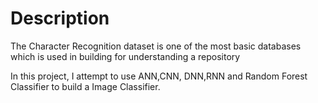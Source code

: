 # Description

The Character Recognition dataset is one of the most basic databases which is used in building for understanding a repository

In this project, I attempt to use ANN,CNN, DNN,RNN and Random Forest Classifier to build a Image Classifier.


